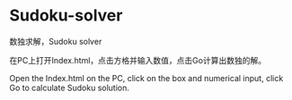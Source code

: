 # Sudoku-solver
数独求解，Sudoku solver

在PC上打开Index.html，点击方格并输入数值，点击Go计算出数独的解。

Open the Index.html on the PC, click on the box and numerical input, click Go to calculate Sudoku solution.
